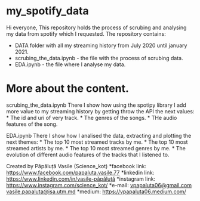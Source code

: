 # my_spotify_data

Hi everyone,
This repository holds the process of scrubing and analysing my data from spotify which I requested.
The repository contains:
* DATA folder with all my streaming history from July 2020 until january 2021.
* scrubing_the_data.ipynb - the file with the process of scrubing data.
* EDA.ipynb - the file where I analyse my data.

# More about the content.
  scrubing_the_data.ipynb
  There I show how using the spotipy library I add more value to my streaming history by getting throw the API the next values:
    * The id and uri of very track.
    * The genres of the songs.
    * THe audio features of the song.
  
  EDA.ipynb
  There I show how I analised the data, extracting and plotting the next themes:
    * The top 10 most streamed tracks by me.
    * The top 10 most streamed artists by me.
    * The top 10 most streamed genres by me.
    * The evolution of different audio features of the tracks that I listened to.

Created by Păpăluță Vasile (Science_kot) 
*facebook link: https://www.facebook.com/papaluta.vasile.77 
*linkedin link: https://www.linkedin.com/in/vasile-păpăluță
*instagram link: https://www.instagram.com/science_kot/ 
*e-mail: vpapaluta06@gmail.com vasile.papaluta@isa.utm.md
*medium: https://vpapaluta06.medium.com/
